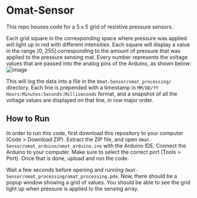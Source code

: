 # Omat-Sensor

This repo houses code for a 5 x 5 grid of resistive pressure sensors.

Each grid square in the corresponding space where pressure was applied will light up in red with different intensities. Each square will display a value in the range [0, 255] corresponding to the amount of pressure that was applied to the pressure sensing mat. Every number represents the voltage values that are passed into the analog pins of the Arduino, as shown below:
![image](https://user-images.githubusercontent.com/67873222/142481595-36212061-0b35-4672-ab7c-4c27c4d89f20.png)

This will log the data into a file in the `Omat-Sensor/omat_processing/` directory. Each line is prepended with a timestamp in `MM/DD/YY Hours:Minutes:Seconds:Milliseconds` format, and a snapshot of all the voltage values are displayed on that line, in row major order.

## How to Run

In order to run this code, first download this repository to your computer (Code > Download ZIP). Extract the ZIP file, and open `Omat-Sensor/omat_arduino/omat_arduino.ino` with the Arduino IDE. Connect the Arduino to your computer. Make sure to select the correct port (Tools > Port). Once that is done, upload and run the code.

Wait a few seconds before opening and running `Omat-Sensor/omat_processing/omat_processing.pde`. Now, there should be a popup window showing a grid of values. You should be able to see the grid light up when pressure is applied to the sensing array. 

<!---
The Arduino sends serial data into a port in the computer, which triggers Processing's serialEvent(), from which we can display the locations and magnitudes of pressure. 
--->
